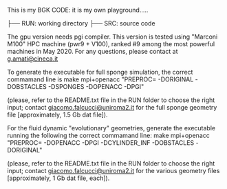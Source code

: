 This is my BGK CODE: it is my own playground.....

├── RUN: working directory
├── SRC: source code

The gpu version needs pgi compiler. 
This version is tested using "Marconi M100" HPC machine (pwr9 + V100), 
ranked #9 among the most powerful machines in May 2020. 
For any questions, please contact at g.amati@cineca.it

To generate the executable for full sponge simulation, the correct commamand line is 
make mpi+openacc "PREPROC= -DORIGINAL -DOBSTACLES -DSPONGES -DOPENACC -DPGI" 

(please, refer to the README.txt file in the RUN folder to choose the right input; contact giacomo.falcucci@uniroma2.it for the full sponge geometry file [approximately, 1.5 Gb dat file]).

For the fluid dynamic "evolutionary" geometries, generate the executable running the following  the correct commamand line:
make mpi+openacc "PREPROC= -DOPENACC -DPGI -DCYLINDER_INF -DOBSTACLES -DORIGINAL"

(please, refer to the README.txt file in the RUN folder to choose the right input; contact giacomo.falcucci@uniroma2.it for the various geometry files [approximately, 1 Gb dat file, each]).

